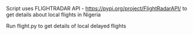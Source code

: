 Script uses FLIGHTRADAR API  - https://pypi.org/project/FlightRadarAPI/ to get details about local flights in Nigeria

Run flight.py to get details of local delayed flights 